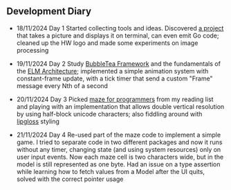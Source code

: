 ## Development Diary

- 18/11/2024 Day 1
  Started collecting tools and ideas. Discovered [a project](https://github.com/eliukblau/pixterm) that takes a picture and displays it on terminal, can even emit Go code; cleaned up the HW logo and made some experiments on image processing

- 19/11/2024 Day 2
  Study [BubbleTea Framework](https://github.com/charmbracelet/bubbletea) and the fundamentals of the [ELM Architecture](https://guide.elm-lang.org/architecture/); implemented a simple animation system with constant-frame update, with a tick timer that send a custom "Frame" message every Nth of a second

- 20/11/2024 Day 3
  Picked [maze for programmers](http://www.mazesforprogrammers.com/) from my reading list and playing with an implementation that allows double vertical resolution by using half-block unicode characters; also fiddling around with [lipgloss](https://github.com/charmbracelet/lipgloss) styling

- 21/11/2024 Day 4
  Re-used part of the maze code to implement a simple game. I tried to separate code in two different packages and now it runs without any timer, changing state (and using system resources) only on user input events. Now each maze cell is two characters wide, but in the model is still represented as one byte.
  Had an issue on a type assertion while learning how to fetch values from a Model after the UI quits, solved with the correct pointer usage
  

  

